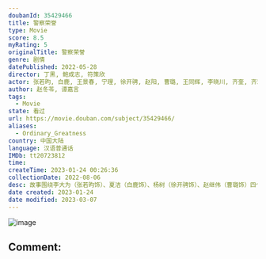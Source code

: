 ```yaml
---
doubanId: 35429466
title: 警察荣誉
type: Movie
score: 8.5
myRating: 5
originalTitle: 警察荣誉
genre: 剧情
datePublished: 2022-05-28
director: 丁黑, 鲍成志, 符策欣
actor: 张若昀, 白鹿, 王景春, 宁理, 徐开骋, 赵阳, 曹璐, 王同辉, 李晓川, 齐奎, 齐欢, 李诚儒, 许娣, 刘仪伟, 郭虹, 刘冠麟, 刘威葳, 李解, 马凡丁, 聂子皓, 张雯, 霍青, 曹馨月, 吴玉芳, 王鑫, 李龙君, 王宏, 马岩, 郭静, 吴紫彤, 姜鹏, 姜一泽, 孟秀, 李洪权, 陈卫, 王鹤宇, 赵麒, 邓钢, 董照, 陈伟奋, 邵老五, 郑好, 康群智, 孙文静, 李厚议, 袁世龙, 李至强, 田淼, 任志宏, 王伯伦, 张优, 马文波, 曹雷, 姜少璞, 刘红卫, 孙立勇, 刘立成, 陈晓鹏, 刘戈滨, 杜晓楠, 陈馨妍, 张英, 郭晗, 陈昱铭, 李宏磊, 马圣彬, 王丽涵, 薄冰, 张华, 徐囡楠, 迟蓬, 马迎春, 陈昱彤, 张媛钰, 席与立, 王也天, 胡可女, 高玉庆, 杜建桥, 杨晓丹, 杨凯淳, 左晓光, 邱必昌, 高强, 茹天, 陈昊, 吴健, 史天庚, 李森, 陈伟栋, 于姿逸, 傅达
author: 赵冬苓, 谭嘉言
tags:
  - Movie
state: 看过
url: https://movie.douban.com/subject/35429466/
aliases:
  - Ordinary_Greatness
country: 中国大陆
language: 汉语普通话
IMDb: tt20723812
time: 
createTime: 2023-01-24 00:26:36
collectionDate: 2022-08-06
desc: 故事围绕李大为（张若昀饰）、夏洁（白鹿饰）、杨树（徐开骋饰）、赵继伟（曹璐饰）四个初出茅庐的见习警员展开，讲述了他们在“警情高发”的平陵市八里河派出所历经各类案件洗礼，并在老警察的言传身教下迅...
date created: 2023-01-24
date modified: 2023-03-07
---
```


![image](p2645165728.jpg)

Comment:
---

